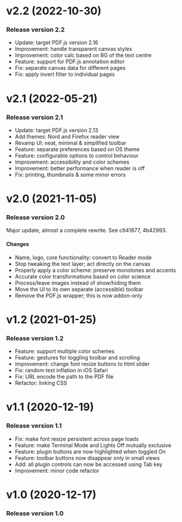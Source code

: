# v2.2 (2022-10-30)

### Release version 2.2

- Update: target PDF.js version 2.16
- Improvement: handle transparent canvas styles
- Improvement: color calc based on BG of the text centre
- Feature: support for PDF.js annotation editor
- Fix: separate canvas data for different pages
- Fix: apply invert filter to individual pages


# v2.1 (2022-05-21)

### Release version 2.1

- Update: target PDF.js version 2.13
- Add themes: Nord and Firefox reader view
- Revamp UI: neat, minimal & simplified toolbar
- Feature: separate preferences based on OS theme
- Feature: configurable options to control behaviour
- Improvement: accessibility and color schemes
- Improvement: better performance when reader is off
- Fix: printing, thumbnails & some minor errors


# v2.0 (2021-11-05)

### Release version 2.0

Major update, almost a complete rewrite. See c941877, 4b42993.

#### Changes

- Name, logo, core functionality: convert to Reader mode
- Stop tweaking the text layer; act directly on the canvas
- Properly apply a color scheme: preserve monotones and accents
- Accurate color transformations based on color science
- Process/leave images instead of show/hiding them
- Move the UI to its own separate (accessible) toolbar
- Remove the PDF.js wrapper; this is now addon-only


# v1.2 (2021-01-25)

### Release version 1.2

- Feature: support multiple color schemes
- Feature: gestures for toggling toolbar and scrolling
- Improvement: change font resize buttons to html slider
- Fix: random text inflation in iOS Safari
- Fix: URL encode the path to the PDF file
- Refactor: linking CSS


# v1.1 (2020-12-19)

### Release version 1.1

- Fix: make font resize persistent across page loads
- Feature: make Terminal Mode and Lights Off mutually exclusive
- Feature: plugin buttons are now highlighted when toggled On
- Feature: toolbar buttons now disappear only in small views
- Add: all plugin controls can now be accessed using Tab key
- Improvement: minor code refactor


# v1.0 (2020-12-17)

### Release version 1.0
